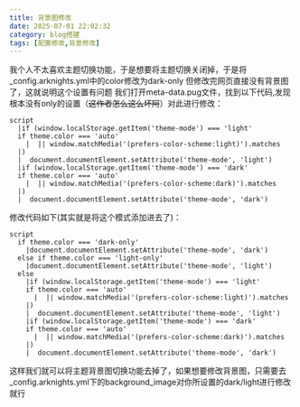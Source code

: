 ```yaml
---
title: 背景图修改
date: 2025-07-01 22:02:32
category: blog搭建
tags: [配置修改,背景修改]
---
```

我个人不太喜欢主题切换功能，于是想要将主题切换关闭掉，于是将_config.arknights.yml中的color修改为dark-only
但修改完网页直接没有背景图了，这就说明这个设置有问题
我们打开meta-data.pug文件，找到以下代码,发现根本没有only的设置（~~这作者怎么这么坏阿~~）对此进行修改：
```
script
  |if (window.localStorage.getItem('theme-mode') === 'light'
  if theme.color === 'auto'
    |  || window.matchMedia('(prefers-color-scheme:light)').matches
  |)
  |  document.documentElement.setAttribute('theme-mode', 'light')
  |if (window.localStorage.getItem('theme-mode') === 'dark'
  if theme.color === 'auto'
    |  || window.matchMedia('(prefers-color-scheme:dark)').matches
  |)
  |  document.documentElement.setAttribute('theme-mode', 'dark')
```
修改代码如下(其实就是将这个模式添加进去了)：
```
script
  if theme.color === 'dark-only'
    |document.documentElement.setAttribute('theme-mode', 'dark')
  else if theme.color === 'light-only'
    |document.documentElement.setAttribute('theme-mode', 'light')
  else
    |if (window.localStorage.getItem('theme-mode') === 'light'
    if theme.color === 'auto'
      |  || window.matchMedia('(prefers-color-scheme:light)').matches
    |)
    |  document.documentElement.setAttribute('theme-mode', 'light')
    |if (window.localStorage.getItem('theme-mode') === 'dark'
    if theme.color === 'auto'
      |  || window.matchMedia('(prefers-color-scheme:dark)').matches
    |)
    |  document.documentElement.setAttribute('theme-mode', 'dark')
```
这样我们就可以将主题背景图切换功能去掉了，如果想要修改背景图，只需要去_config.arknights.yml下的background_image对你所设置的dark/light进行修改就行